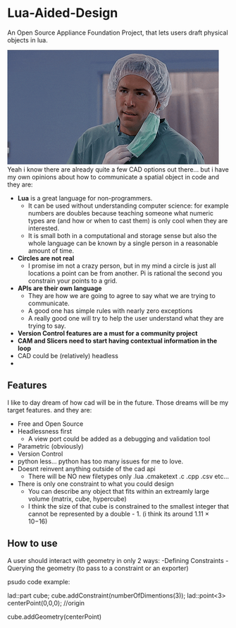 # Lua-Aided-Design
An Open Source Appliance Foundation Project, that lets users draft physical objects in lua.

![butWhy.gif](Assests%2FImages%2FbutWhy.gif)
Yeah i know there are already quite a few CAD options out there... but i have my own opinions about how to communicate a spatial object in code and they are:

- **Lua** is a great language for non-programmers.
  - It can be used without understanding computer science: for example numbers are doubles because teaching someone what numeric types are (and how or when to cast them) is only cool when they are interested.
  - It is small both in a computational and storage sense but also the whole language can be known by a single person in a reasonable amount of time.
- **Circles are not real**
  - I promise im not a crazy person, but in my mind a circle is just all locations a point can be from another.  Pi is rational the second you constrain your points to a grid.
- **APIs are their own language**
  - They are how we are going to agree to say what we are trying to communicate.
  - A good one has simple rules with nearly zero exceptions
  - A really good one will try to help the user understand what they are trying to say.
 - **Version Control features are a must for a community project**
 - **CAM and Slicers need to start having contextual information in the loop**
 - CAD could be (relatively) headless
 - 
## Features
I like to day dream of how cad will be in the future.  Those dreams will be my target features. and they are:
  - Free and Open Source
  - Headlessness first
    - A view port could be added as a debugging and validation tool
  - Parametric (obviously)
  - Version Control
  - python less... python has too many issues for me to love.
  - Doesnt reinvent anything outside of the cad api
    - There will be NO new filetypes only .lua .cmaketext .c .cpp .csv etc...
  - There is only one constraint to what you could design
    - You can describe any object that fits within an extreamly large volume (matrix, cube, hypercube)
    - I think the size of that cube is constrained to the smallest integer that cannot be represented by a double - 1.  (i think its around 1.11 × 10−16)

## How to use

A user should interact with geometry in only 2 ways:
  -Defining Constraints
  -Querying the geometry (to pass to a constraint or an exporter)




psudo code example:

lad::part cube;
cube.addConstraint(numberOfDimentions(3));
lad::point<3> centerPoint(0,0,0); //origin

cube.addGeometry(centerPoint)




